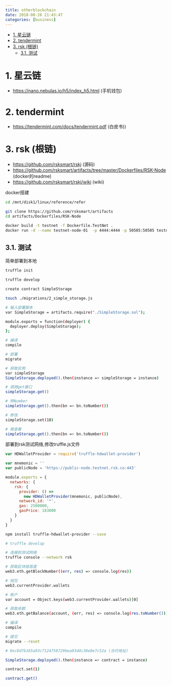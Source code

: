 ```yaml
---
title: otherblockchain
date: 2018-08-26 21:43:47
categories: [business]
---
```



<!-- TOC -->

- [1. 星云链](#1-星云链)
- [2. tendermint](#2-tendermint)
- [3. rsk (根链)](#3-rsk-根链)
    - [3.1. 测试](#31-测试)

<!-- /TOC -->

<a id="markdown-1-星云链" name="1-星云链"></a>
# 1. 星云链

* https://nano.nebulas.io/h5/index_h5.html (手机钱包)

<a id="markdown-2-tendermint" name="2-tendermint"></a>
# 2. tendermint

* https://tendermint.com/docs/tendermint.pdf (白皮书))

<a id="markdown-3-rsk-根链" name="3-rsk-根链"></a>
# 3. rsk (根链)

* https://github.com/rsksmart/rskj (源码)
* https://github.com/rsksmart/artifacts/tree/master/Dockerfiles/RSK-Node (docker的readme)
* https://github.com/rsksmart/rskj/wiki (wiki)

docker搭建
```bash
cd /mnt/disk1/linux/reference/refer

git clone https://github.com/rsksmart/artifacts
cd artifacts/Dockerfiles/RSK-Node

docker build -t testnet -f Dockerfile.TestNet .
docker run -d --name testnet-node-01  -p 4444:4444 -p 50505:50505 testnet

```

<a id="markdown-31-测试" name="31-测试"></a>
## 3.1. 测试

简单部署到本地
```bash
truffle init

truffle develop

create contract SimpleStorage

touch ./migrations/2_simple_storage.js

# 输入部署脚本
var SimpleStorage = artifacts.require("./SimpleStorage.sol");

module.exports = function(deployer) {
  deployer.deploy(SimpleStorage);
};

# 编译
compile

# 部署
migrate

# 获取实例
var simpleStorage
SimpleStorage.deployed().then(instance => simpleStorage = instance)

# 调用get接口
simpleStorage.get()

# 转Number
simpleStorage.get().then(bn => bn.toNumber())

# 修改
simpleStorage.set(10)

# 再查看
simpleStorage.get().then(bn => bn.toNumber())

```

部署到rsk测试网络,修改truffle.js文件

```js
var HDWalletProvider = require('truffle-hdwallet-provider')

var mnemonic = ''
var publicNode = 'https://public-node.testnet.rsk.co:443'

module.exports = {
  networks: {
    rsk: {
      provider: () =>
        new HDWalletProvider(mnemonic, publicNode),
      network_id: '*',
      gas: 2500000,
      gasPrice: 183000
    }
  }
}
```

```bash
npm install truffle-hdwallet-provider --save

# truffle develop

# 连接到测试网络
truffle console --network rsk

# 获取区块链高度
web3.eth.getBlockNumber((err, res) => console.log(res))

# 钱包
web3.currentProvider.wallets

# 账户
var account = Object.keys(web3.currentProvider.wallets)[0]

# 获取余额
web3.eth.getBalance(account, (err, res) => console.log(res.toNumber()))

# 编译
compile

# 提交
migrate --reset

# 0xc8d7b165a93c7124758729bea93d4c30e0e7c52a (合约地址)

SimpleStorage.deployed().then(instance => contract = instance)

contract.set(1)

contract.get()
```
